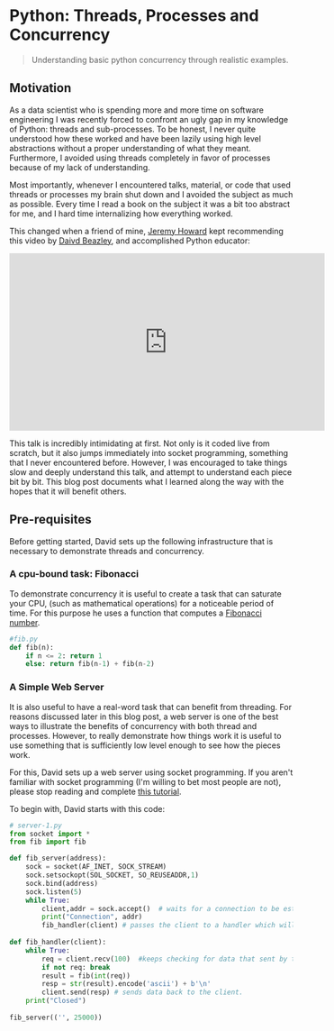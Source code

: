 # Python: Threads, Processes and Concurrency

> Understanding basic python concurrency through realistic examples.

## Motivation

As a data scientist who is spending more and more time on software engineering I was recently forced to confront an ugly gap in my knowledge of Python: threads and sub-processes.  To be honest, I never quite understood how these worked and have been lazily using high level abstractions without a proper understanding of what they meant.  Furthermore, I avoided using threads completely in favor of processes because of my lack of understanding.  

Most importantly, whenever I encountered talks, material, or code that used threads or processes my brain shut down and I avoided the subject as much as possible.  Every time I read a book on the subject it was a bit too abstract for me, and I hard time internalizing how everything worked.  

This changed when a friend of mine, [Jeremy Howard](https://www.fast.ai/about/#jeremy) kept recommending this video by [Daivd Beazley](https://www.dabeaz.com/), and accomplished Python educator:

<iframe width="560" height="315" src="https://www.youtube.com/embed/MCs5OvhV9S4" frameborder="0" allow="accelerometer; autoplay; clipboard-write; encrypted-media; gyroscope; picture-in-picture" allowfullscreen></iframe>

This talk is incredibly intimidating at first.  Not only is it coded live from scratch, but it also jumps immediately into socket programming, something that I never encountered before.  However, I was encouraged to take things slow and deeply understand this talk, and attempt to understand each piece bit by bit.  This blog post documents what I learned along the way with the hopes that it will benefit others.

## Pre-requisites

Before getting started, David sets up the following infrastructure that is necessary to demonstrate threads and concurrency.

### A cpu-bound task: Fibonacci

To demonstrate concurrency it is useful to create a task that can saturate your CPU, (such as mathematical operations) for a noticeable period of time.  For this purpose he uses a function that computes a [Fibonacci number](https://en.wikipedia.org/wiki/Fibonacci_number).

```py
#fib.py
def fib(n):
    if n <= 2: return 1
    else: return fib(n-1) + fib(n-2)
```

### A Simple Web Server

It is also useful to have a real-word task that can benefit from threading.  For reasons discussed later in this blog post, a web server is one of the best ways to illustrate the benefits of concurrency with both thread and processes.  However, to really demonstrate how things work it is useful to use something that is sufficiently low level enough to see how the pieces work.

For this, David sets up a web server using socket programming.  If you aren't familiar with socket programming (I'm willing to bet most people are not), please stop reading and complete [this tutorial](https://ruslanspivak.com/lsbaws-part1/). 

To begin with, David starts with this code:

```py
# server-1.py
from socket import *
from fib import fib 

def fib_server(address):
    sock = socket(AF_INET, SOCK_STREAM)
    sock.setsockopt(SOL_SOCKET, SO_REUSEADDR,1)
    sock.bind(address)
    sock.listen(5)
    while True:
        client,addr = sock.accept()  # waits for a connection to be established
        print("Connection", addr)
        fib_handler(client) # passes the client to a handler which will listen for input data.
        
def fib_handler(client):
    while True:
        req = client.recv(100)  #keeps checking for data that sent by the client on the connection.
        if not req: break
        result = fib(int(req))
        resp = str(result).encode('ascii') + b'\n'
        client.send(resp) # sends data back to the client.
    print("Closed")
    
fib_server(('', 25000))
```
